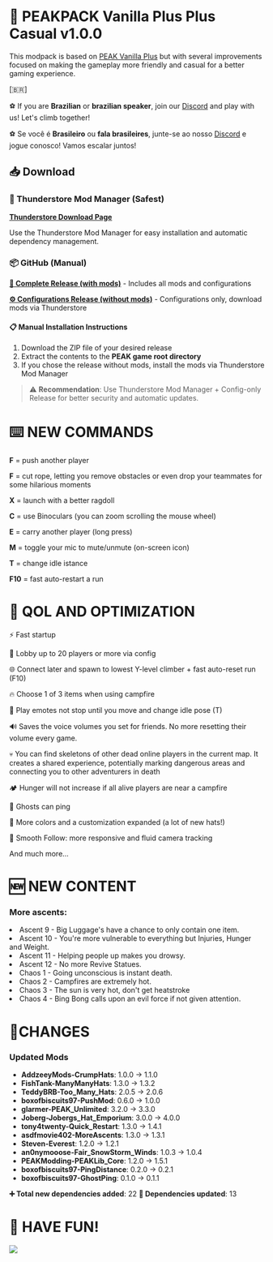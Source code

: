 # 🗻 PEAKPACK Vanilla Plus Plus Casual v1.0.0

This modpack is based on [PEAK Vanilla Plus](https://thunderstore.io/c/peak/p/NovaXCIV/PEAK_Vanilla_Plus/) but with several improvements focused on making the gameplay more friendly and casual for a better gaming experience.

[🇧🇷]

⚽ If you are **Brazilian** or **brazilian speaker**, join our [Discord](https://discord.gg/JZyRHPMwDm) and play with us! Let's climb together!

⚽ Se você é **Brasileiro** ou **fala brasileires**, junte-se ao nosso [Discord](https://discord.gg/JZyRHPMwDm) e jogue conosco! Vamos escalar juntos!


## 📥 Download

### 🎯 Thunderstore Mod Manager (Safest)
**[Thunderstore Download Page](https://thunderstore.io/c/peak/p/EmpireCraft/PEAKPACK_Vanilla_Plus_Plus_Casual/)**

Use the Thunderstore Mod Manager for easy installation and automatic dependency management.

### 📦 GitHub (Manual)

**[📁 Complete Release (with mods)](https://github.com/Oraculo-sh/PEAKPACK_Vanilla_Plus_Plus_Casual/releases/download/v1.0.0/PEAKPACK_Vanilla_Plus_Plus_Casual_Complete_v1.0.0.zip)** - Includes all mods and configurations

**[⚙️ Configurations Release (without mods)](https://github.com/Oraculo-sh/PEAKPACK_Vanilla_Plus_Plus_Casual/releases/download/v1.0.0/PEAKPACK_Vanilla_Plus_Plus_Casual_ConfigOnly_v1.0.0.zip)** - Configurations only, download mods via Thunderstore

#### 📋 Manual Installation Instructions
1. Download the ZIP file of your desired release
2. Extract the contents to the **PEAK game root directory**
3. If you chose the release without mods, install the mods via Thunderstore Mod Manager

> ⚠️ **Recommendation**: Use Thunderstore Mod Manager + Config-only Release for better security and automatic updates.


# ⌨️ NEW COMMANDS

**F** = push another player

**F** = cut rope, letting you remove obstacles or even drop your teammates for some hilarious moments

**X** = launch with a better ragdoll

**C** = use Binoculars (you can zoom scrolling the mouse wheel)

**E** = carry another player (long press)

**M** = toggle your mic to mute/unmute (on-screen icon)

**T** = change idle istance

**F10** = fast auto-restart a run


# 🍵 QOL AND OPTIMIZATION
⚡ Fast startup

👥 Lobby up to 20 players or more via config

🌐 Connect later and spawn to lowest Y-level climber + fast auto-reset run (F10)

🔥 Choose 1 of 3 items when using campfire

💃 Play emotes not stop until you move and change idle pose (T)

🔊 Saves the voice volumes you set for friends. No more resetting their volume every game.

💀 You can find skeletons of other dead online players in the current map. It creates a shared experience, potentially marking dangerous areas and connecting you to other adventurers in death

🏕️ Hunger will not increase if all alive players are near a campfire

📍 Ghosts can ping

🎨 More colors and a customization expanded (a lot of new hats!)

🎥 Smooth Follow: more responsive and fluid camera tracking

And much more...


# 🆕 NEW CONTENT
### More ascents:
<li>Ascent 9 - Big Luggage's have a chance to only contain one item.</li>
<li>Ascent 10 - You're more vulnerable to everything but Injuries, Hunger and Weight.</li>
<li>Ascent 11 - Helping people up makes you drowsy.</li>
<li>Ascent 12 - No more Revive Statues.</li>
<li>Chaos 1 - Going unconscious is instant death.</li>
<li>Chaos 2 - Campfires are extremely hot.</li>
<li>Chaos 3 - The sun is very hot, don't get heatstroke</li>
<li>Chaos 4 - Bing Bong calls upon an evil force if not given attention.</li>


# 🪫CHANGES

### Updated Mods
- **AddzeeyMods-CrumpHats**: 1.0.0 → 1.1.0
- **FishTank-ManyManyHats**: 1.3.0 → 1.3.2
- **TeddyBRB-Too_Many_Hats**: 2.0.5 → 2.0.6
- **boxofbiscuits97-PushMod**: 0.6.0 → 1.0.0
- **glarmer-PEAK_Unlimited**: 3.2.0 → 3.3.0
- **Joberg-Jobergs_Hat_Emporium**: 3.0.0 → 4.0.0
- **tony4twenty-Quick_Restart**: 1.3.0 → 1.4.1
- **asdfmovie402-MoreAscents**: 1.3.0 → 1.3.1
- **Steven-Everest**: 1.2.0 → 1.2.1
- **an0nymooose-Fair_SnowStorm_Winds**: 1.0.3 → 1.0.4
- **PEAKModding-PEAKLib_Core**: 1.2.0 → 1.5.1
- **boxofbiscuits97-PingDistance**: 0.2.0 → 0.2.1
- **boxofbiscuits97-GhostPing**: 0.1.0 → 0.1.1

**➕ Total new dependencies added**: 22
**🔄 Dependencies updated**: 13

# 🎉 HAVE FUN!

![](https://media.tenor.com/XNdbNKefwNUAAAAi/peak-game-transparent-dance.gif)